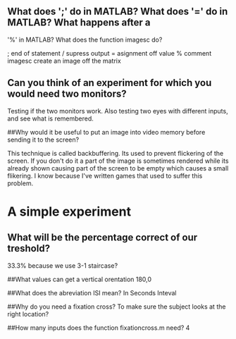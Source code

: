 
## What does ';' do in MATLAB? What does '=' do in MATLAB? What happens after a
'%' in MATLAB? What does the function imagesc do?

; end of statement / supress output
= asignment off value
% comment
imagesc create an image off the matrix


## Can you think of an experiment for which you would need two monitors?

Testing if the two monitors work. Also testing two eyes with different inputs, and
see what is remembered.

##Why would it be useful to put an image into video memory before sending it to the screen?

This technique is called backbuffering. Its used to prevent flickering of the screen.
If you don't do it a part of the image is sometimes rendered while its already shown
causing part of the screen to be empty which causes a small flikering. I know
because I've written games that used to suffer this problem.

# A simple experiment
## What will be the percentage correct of our treshold?

33.3% because we use 3-1 staircase?

##What values can get a vertical orentation
180,0

##What does the abreviation ISI mean?
In Seconds Inteval

##Why do you need a fixation cross?
To make sure the subject looks at the right location?

##How many inputs does the function fixationcross.m need?
4



